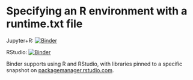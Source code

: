 # Specifying an R environment with a runtime.txt file

Jupyter+R: [![Binder](http://mybinder.org/badge_logo.svg)](http://mybinder.org/v2/gh/ice-pl/SIWBcleaning/master?filepath=Untitled)

RStudio: [![Binder](http://mybinder.org/badge_logo.svg)](http://mybinder.org/v2/gh/ice-pl/SIWBcleaning/master?urlpath=rstudio)


Binder supports using R and RStudio, with libraries pinned to a specific
snapshot on [packagemanager.rstudio.com](https://packagemanager.rstudio.com/client/#/).
